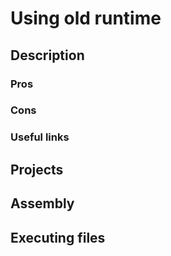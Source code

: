 # Using old runtime

## Description

### Pros

### Cons

### Useful links

## Projects

## Assembly

## Executing files
